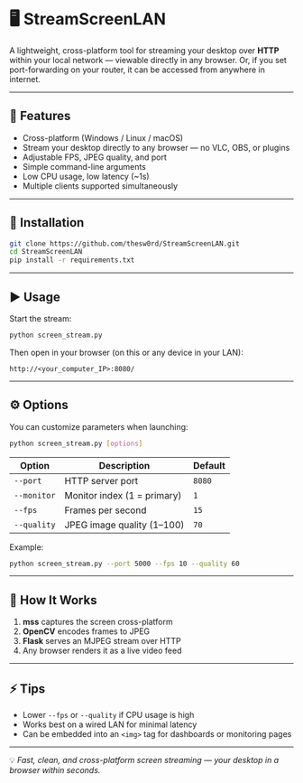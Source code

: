 # 🖥️ StreamScreenLAN

A lightweight, cross-platform tool for streaming your desktop over **HTTP** within your local network — viewable directly in any browser. Or, if you set port-forwarding on your router, it can be accessed from anywhere in internet.

---

## 🚀 Features
- Cross-platform (Windows / Linux / macOS)  
- Stream your desktop directly to any browser — no VLC, OBS, or plugins  
- Adjustable FPS, JPEG quality, and port  
- Simple command-line arguments  
- Low CPU usage, low latency (~1s)  
- Multiple clients supported simultaneously  

---

## 🧰 Installation

```bash
git clone https://github.com/thesw0rd/StreamScreenLAN.git
cd StreamScreenLAN
pip install -r requirements.txt
````

---

## ▶️ Usage

Start the stream:

```bash
python screen_stream.py
```

Then open in your browser (on this or any device in your LAN):

```
http://<your_computer_IP>:8080/
```

---

## ⚙️ Options

You can customize parameters when launching:

```bash
python screen_stream.py [options]
```

| Option      | Description                 | Default |
| ----------- | --------------------------- | ------- |
| `--port`    | HTTP server port            | `8080`  |
| `--monitor` | Monitor index (1 = primary) | `1`     |
| `--fps`     | Frames per second           | `15`    |
| `--quality` | JPEG image quality (1–100)  | `70`    |

Example:

```bash
python screen_stream.py --port 5000 --fps 10 --quality 60
```

---

## 📸 How It Works

1. **mss** captures the screen cross-platform
2. **OpenCV** encodes frames to JPEG
3. **Flask** serves an MJPEG stream over HTTP
4. Any browser renders it as a live video feed

---

## ⚡ Tips

* Lower `--fps` or `--quality` if CPU usage is high
* Works best on a wired LAN for minimal latency
* Can be embedded into an `<img>` tag for dashboards or monitoring pages

---

💡 *Fast, clean, and cross-platform screen streaming — your desktop in a browser within seconds.*
